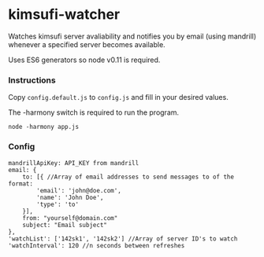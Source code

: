 kimsufi-watcher
===============

Watches kimsufi server avaliability and notifies you by email (using mandrill) whenever a specified server becomes available.

Uses ES6 generators so node v0.11 is required.

### Instructions

Copy `config.default.js` to `config.js` and fill in your desired values.

The -harmony switch is required to run the program.

`node -harmony app.js`

### Config

    mandrillApiKey: API_KEY from mandrill
    email: {
        to: [{ //Array of email addresses to send messages to of the format:
	        'email': 'john@doe.com',
	        'name': 'John Doe',
	        'type': 'to'
        }],
        from: "yourself@domain.com"
        subject: "Email subject"
    },
    'watchList': ['142sk1', '142sk2'] //Array of server ID's to watch
    'watchInterval': 120 //n seconds between refreshes